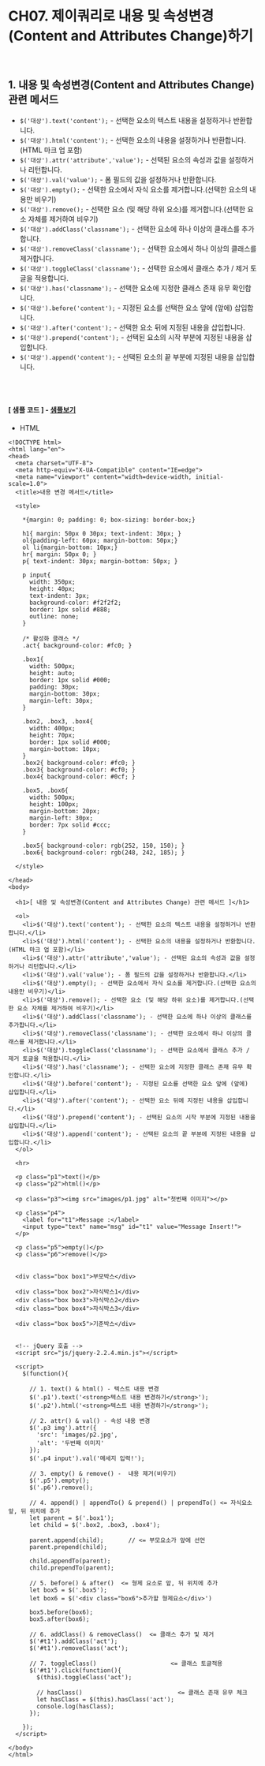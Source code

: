 # CH07. 제이쿼리로 내용 및 속성변경(Content and Attributes Change)하기

<br>

## 1. 내용 및 속성변경(Content and Attributes Change) 관련 메서드

- `$('대상').text('content');` - 선택한 요소의 텍스트 내용을 설정하거나 반환합니다.
- `$('대상').html('content');` - 선택한 요소의 내용을 설정하거나 반환합니다. (HTML 마크 업 포함)
- `$('대상').attr('attribute','value');` - 선택된 요소의 속성과 값을 설정하거나 리턴합니다.
- `$('대상').val('value');` - 폼 필드의 값을 설정하거나 반환합니다.
- `$('대상').empty();` - 선택한 요소에서 자식 요소를 제거합니다.(선택한 요소의 내용만 비우기)
- `$('대상').remove();` - 선택한 요소 (및 해당 하위 요소)를 제거합니다.(선택한 요소 자체를 제거하여 비우기)
- `$('대상').addClass('classname');` - 선택한 요소에 하나 이상의 클래스를 추가합니다.
- `$('대상').removeClass('classname');` - 선택한 요소에서 하나 이상의 클래스를 제거합니다.
- `$('대상').toggleClass('classname');` - 선택한 요소에서 클래스 추가 / 제거 토글을 적용합니다.
- `$('대상').has('classname');` - 선택한 요소에 지정한 클래스 존재 유무 확인합니다.
- `$('대상').before('content');` - 지정된 요소를 선택한 요소 앞에 (앞에) 삽입합니다.
- `$('대상').after('content');` - 선택한 요소 뒤에 지정된 내용을 삽입합니다.
- `$('대상').prepend('content');` - 선택된 요소의 시작 부분에 지정된 내용을 삽입합니다.
- `$('대상').append('content');` - 선택된 요소의 끝 부분에 지정된 내용을 삽입합니다.

<br>
<br>

#### [ 샘플 코드 ] - [샘플보기](http://wdschools.co.kr/gate/classroom/chapter4-jquery/page/sample/test9-change.html)

- HTML

```
<!DOCTYPE html>
<html lang="en">
<head>
  <meta charset="UTF-8">
  <meta http-equiv="X-UA-Compatible" content="IE=edge">
  <meta name="viewport" content="width=device-width, initial-scale=1.0">
  <title>내용 변경 메서드</title>

  <style>

    *{margin: 0; padding: 0; box-sizing: border-box;}

    h1{ margin: 50px 0 30px; text-indent: 30px; }
    ol{padding-left: 60px; margin-bottom: 50px;}
    ol li{margin-bottom: 10px;}
    hr{ margin: 50px 0; }
    p{ text-indent: 30px; margin-bottom: 50px; }
    
    p input{
      width: 350px;
      height: 40px;
      text-indent: 3px;
      background-color: #f2f2f2;
      border: 1px solid #888;
      outline: none;
    }

    /* 활성화 클래스 */
    .act{ background-color: #fc0; }

    .box1{
      width: 500px;
      height: auto;
      border: 1px solid #000;
      padding: 30px;
      margin-bottom: 30px;
      margin-left: 30px;
    }

    .box2, .box3, .box4{
      width: 400px;
      height: 70px;
      border: 1px solid #000;
      margin-bottom: 10px;
    }
    .box2{ background-color: #fc0; }
    .box3{ background-color: #cf0; } 
    .box4{ background-color: #0cf; }

    .box5, .box6{
      width: 500px;
      height: 100px;
      margin-bottom: 20px;
      margin-left: 30px;  
      border: 7px solid #ccc;
    }

    .box5{ background-color: rgb(252, 150, 150); }
    .box6{ background-color: rgb(248, 242, 185); }

  </style>

</head>
<body>
  
  <h1>[ 내용 및 속성변경(Content and Attributes Change) 관련 메서드 ]</h1>

  <ol>
    <li>$('대상').text('content'); - 선택한 요소의 텍스트 내용을 설정하거나 반환합니다.</li>
    <li>$('대상').html('content'); - 선택한 요소의 내용을 설정하거나 반환합니다. (HTML 마크 업 포함)</li>
    <li>$('대상').attr('attribute','value'); - 선택된 요소의 속성과 값을 설정하거나 리턴합니다.</li>
    <li>$('대상').val('value'); - 폼 필드의 값을 설정하거나 반환합니다.</li>
    <li>$('대상').empty(); - 선택한 요소에서 자식 요소를 제거합니다.(선택한 요소의 내용만 비우기)</li>
    <li>$('대상').remove(); - 선택한 요소 (및 해당 하위 요소)를 제거합니다.(선택한 요소 자체를 제거하여 비우기)</li>
    <li>$('대상').addClass('classname'); - 선택한 요소에 하나 이상의 클래스를 추가합니다.</li>
    <li>$('대상').removeClass('classname'); - 선택한 요소에서 하나 이상의 클래스를 제거합니다.</li>
    <li>$('대상').toggleClass('classname'); - 선택한 요소에서 클래스 추가 / 제거 토글을 적용합니다.</li>
    <li>$('대상').has('classname'); - 선택한 요소에 지정한 클래스 존재 유무 확인합니다.</li>
    <li>$('대상').before('content'); - 지정된 요소를 선택한 요소 앞에 (앞에) 삽입합니다.</li>
    <li>$('대상').after('content'); - 선택한 요소 뒤에 지정된 내용을 삽입합니다.</li>
    <li>$('대상').prepend('content'); - 선택된 요소의 시작 부분에 지정된 내용을 삽입합니다.</li>
    <li>$('대상').append('content'); - 선택된 요소의 끝 부분에 지정된 내용을 삽입합니다.</li>
  </ol>

  <hr>

  <p class="p1">text()</p>
  <p class="p2">html()</p>

  <p class="p3"><img src="images/p1.jpg" alt="첫번째 이미지"></p>

  <p class="p4">
    <label for="t1">Message :</label> 
    <input type="text" name="msg" id="t1" value="Message Insert!">
  </p>

  <p class="p5">empty()</p>
  <p class="p6">remove()</p>


  <div class="box box1">부모박스</div>
  
  <div class="box box2">자식박스1</div>
  <div class="box box3">자식박스2</div>
  <div class="box box4">자식박스3</div>

  <div class="box box5">기준박스</div>


  <!-- jQuery 호출 -->
  <script src="js/jquery-2.2.4.min.js"></script>

  <script>
    $(function(){

      // 1. text() & html() - 텍스트 내용 변경
      $('.p1').text('<strong>텍스트 내용 변경하기</strong>');
      $('.p2').html('<strong>텍스트 내용 변경하기</strong>');

      // 2. attr() & val() - 속성 내용 변경
      $('.p3 img').attr({
        'src': 'images/p2.jpg',
        'alt': '두번째 이미지'
      });
      $('.p4 input').val('메세지 입력!');

      // 3. empty() & remove() -  내용 제거(비우기)
      $('.p5').empty();
      $('.p6').remove();

      // 4. append() | appendTo() & prepend() | prependTo() <= 자식요소 앞, 뒤 위치에 추가
      let parent = $('.box1');
      let child = $('.box2, .box3, .box4');

      parent.append(child);       // <= 부모요소가 앞에 선언
      parent.prepend(child);

      child.appendTo(parent);
      child.prependTo(parent);

      // 5. before() & after()  <= 형제 요소로 앞, 뒤 위치에 추가
      let box5 = $('.box5');
      let box6 = $('<div class="box6">추가할 형제요소</div>')

      box5.before(box6);
      box5.after(box6);

      // 6. addClass() & removeClass()  <= 클래스 추가 및 제거
      $('#t1').addClass('act');
      $('#t1').removeClass('act');

      // 7. toggleClass()                     <= 클래스 토글적용
      $('#t1').click(function(){
        $(this).toggleClass('act');

        // hasClass()                           <= 클래스 존재 유무 체크
        let hasClass = $(this).hasClass('act');
        console.log(hasClass);
      });

    });
  </script>

</body>
</html>
```